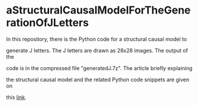 # aStructuralCausalModelForTheGenerationOfJLetters 

In this repository, there is the Python code for a structural causal model to 

generate J letters. The J letters are drawn as 28x28 images. The output of the 

code is in the compressed file "generatedJ.7z". The article briefly explaining 

the structural causal model and the related Python code snippets are given on 

this [link][theArticle]. 

[theArticle]: https://saffetgokcensen.github.io/blog/2024/05/19/a-structural-causal-model-for-the-generation-of-j-letters